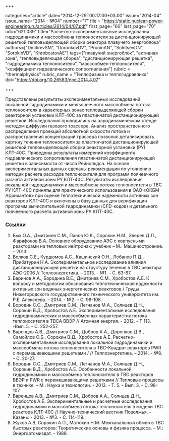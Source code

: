 +++

categories="article"
date="2014-12-29T00:17:00+03:00"
issue="2014-04"
issue_name="2014 - №04"
number="7"
file = "https://static.nuclear-power-engineering.ru/articles/2014/04/07.pdf"
first_page="60"
last_page="70"
udc="621.039"
title="Расчетно-экспериментальные исследования гидродинамики и массообмена теплоносителя за дистанционирующей решеткой тепловыделяющей сборки реактора плавучего энергоблока"
authors=["DmitirevSM", "DoronkovDV", "ProninAN", "SolntsevDN", "SorokinVD", "KhrobostovAE"]
tags=["плавучий энергоблок", "активная зона", "тепловыделяющая сборка", "дистанционирующая решетка", "гидродинамика теплоносителя", "массообмен теплоносителя", "коэффициент гидравлического сопротивления"]
rubric = "thermalphysics"
rubric_name = "Теплофизика и теплогидравлика"
doi="https://doi.org/10.26583/npe.2014.4.07"

+++

Представлены результаты экспериментальных исследований локальной гидродинамики и межъячеечного массообмена потока теплоносителя в характерных зонах тепловыделяющей сборки реакторной установки КЛТ-40С за пластинчатой дистанционирующей решеткой. Исследования проводились на аэродинамическом стенде методом диффузии газового трассера. Анализ пространственного распределения проекций абсолютной скорости потока и распространения концентраций трассера позволил детализировать картину течения теплоносителя за пластинчатой дистанционирующей решеткой тепловыделяющей сборки реакторной установки (РУ) КЛТ-40С. Приведены результаты измерений коэффициента гидравлического сопротивления пластинчатой дистанционирующей решетки в зависимости от числа Рейнольдса. На основе экспериментальных данных сделаны рекомендации по уточнению методик расчета расходов теплоносителя для программ поячеечного расчета активной зоны РУ КЛТ-40С. Результаты исследования локальной гидродинамики и массообмена потока теплоносителя в ТВС РУ КЛТ-40С приняты для практического использования в ОАО «ОКБМ Африкантов» при оценке теплотехнической надежности активных зон реакторов КЛТ-40С и включены в базу данных для верификации программ вычислительной гидродинамики (CFD-кодов) и детального поячеечного расчета активной зоны РУ КЛТ-40С.

### Ссылки

1. Бых О.А., Дмитриев С.М., Панов Ю.К., Сорокин Н.М., Зверев Д.Л., Фарафонов В.А. Основное оборудование АЭС с корпусными реакторами на тепловых нейтронах: учебник – М.: Машиностроение. – 2013.
2. Волков С.Е., Курдюмов А.С., Кашинский О.Н., Лобанов П.Д., Прибатурин Н.А. Экспериментальное исследование влияния дистанционирующей решетки на структуру течения в ТВС реактора АЭС-2006 // Теплоэнергетика. – 2013. - №1. – С. 63-67.
3. Баринов А.А., Бородина В.Е., Дмитриев С.М., Хробостов А.Е. К вопросу о методологии обоснования теплотехнической надежности активных зон водяных энергетических реакторов / Труды Нижегородского государственного технического университета им. Р.Е. Алексеева. – 2014. - №2. – С. 98-108.
4. Бородин С.С., Дмитриев С.М., Легчанов М.А., Солнцев Д.Н., Сорокин В.Д., Хробостов А.Е. Экспериментальные исследования гидродинамических и массообменных характеристик потока теплоносителя в ТВСА ВВЭР // Атомная энергия. - 2012. - Т 113. -Вып. 5. - С. 252-257.
5. Варенцов А.В., Дмитриев С.М., Добров А.А., Доронков Д.В., Самойлов О.Б., Сорокин В.Д., Хробостов А.Е. Расчетно-экспериментальные исследования локальной гидродинамики и массообмена потока теплоносителя в ТВС-Квадрат реакторов PWR с перемешивающими решетками / // Теплоэнергетика. – 2014. - №8. – С. 20-27.
6. Бородин С.С., Дмитриев С.М., Легчанов М.А., Солнцев Д.Н., Сорокин В.Д., Хробостов А.Е. Особенности локальной гидродинамики и массообмена теплоносителя в ТВС реакторов ВВЭР и PWR с перемешивающими решетками // Тепловые процессы в технике. – М.: Наука и технологии. - 2013. - Т. 5. - Вып. 3. - С. 98-107.
7. Варенцов А.В., Дмитриев С.М., Добров А.А., Солнцев Д.Н., Хробостов А.Е. Экспериментальные и расчетные исследования гидродинамики и массообмена потока теплоносителя в модели ТВС реактора КЛТ-40С // Научно-технический вестник Поволжья. – Казань: - 2013. - №3. - С. 114-119.
8. Жуков А.В, Сорокин А.П., Матюхин Н.М. Межканальный обмен в ТВС быстрых реакторов: Теоретические основы и физика процесса. – М.: Энергоатомиздат. - 1989.